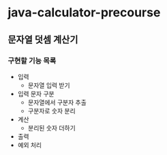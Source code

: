 # java-calculator-precourse
## 문자열 덧셈 계산기
### 구현할 기능 목록
- 입력
  - 문자열 입력 받기
- 입력 문자 구분
  - 문자열에서 구분자 추출
  - 구분자로 숫자 분리
- 계산
  - 분리된 숫자 더하기
- 출력
- 예외 처리